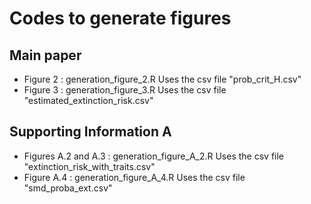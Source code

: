 # Codes to generate figures

## Main paper

- Figure 2 : generation_figure_2.R 
Uses the csv file "prob_crit_H.csv"
- Figure 3 : generation_figure_3.R
Uses the csv file "estimated_extinction_risk.csv"

## Supporting Information A

- Figures A.2 and A.3 : generation_figure_A_2.R
Uses the csv file "extinction_risk_with_traits.csv"
- Figure A.4 : generation_figure_A_4.R
Uses the csv file "smd_proba_ext.csv"

